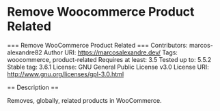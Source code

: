 # Remove Woocommerce Product Related
=== Remove WooCommerce Product Related ===
Contributors: marcos-alexandre82
Author URI: https://marcosalexandre.dev/
Tags: woocommerce, product-related
Requires at least: 3.5
Tested up to: 5.5.2
Stable tag: 3.6.1
License: GNU General Public License v3.0
License URI: http://www.gnu.org/licenses/gpl-3.0.html

== Description ==

Removes, globally, related products in WooCommerce.
